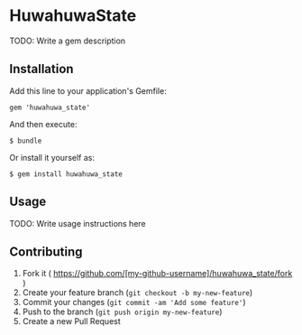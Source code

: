 # HuwahuwaState

TODO: Write a gem description

## Installation

Add this line to your application's Gemfile:

    gem 'huwahuwa_state'

And then execute:

    $ bundle

Or install it yourself as:

    $ gem install huwahuwa_state

## Usage

TODO: Write usage instructions here

## Contributing

1. Fork it ( https://github.com/[my-github-username]/huwahuwa_state/fork )
2. Create your feature branch (`git checkout -b my-new-feature`)
3. Commit your changes (`git commit -am 'Add some feature'`)
4. Push to the branch (`git push origin my-new-feature`)
5. Create a new Pull Request
